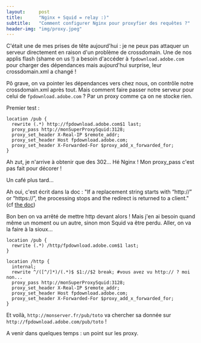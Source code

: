 ```yaml
---
layout:     post
title:      "Nginx + Squid = relay :)"
subtitle:   "Comment configurer Nginx pour proxyfier des requêtes ?"
header-img: "img/proxy.jpeg"
---
```


C'était une de mes prises de tête aujourd'hui : je ne peux pas attaquer un serveur directement en raison d'un problème de crossdomain. Une de nos applis flash (shame on us !) a besoin d'accéder à `fpdownload.adobe.com` pour charger des dépendances mais aujourd'hui surprise, leur crossdomain.xml a changé !

Pô grave, on va pointer les dépendances vers chez nous, on contrôle notre crossdomain.xml après tout. Mais comment faire passer notre serveur pour celui de `fpdownload.adobe.com` ? Par un proxy comme ça on ne stocke rien.


Premier test :

~~~
location /pub {
  rewrite (.*) http://fpdownload.adobe.com$1 last;
  proxy_pass http://monSuperProxySquid:3128;
  proxy_set_header X-Real-IP $remote_addr;
  proxy_set_header Host fpdownload.adobe.com;
  proxy_set_header X-Forwarded-For $proxy_add_x_forwarded_for;
}
~~~

Ah zut, je n'arrive à obtenir que des 302... Hé Nginx ! Mon proxy_pass c'est pas fait pour décorer !

Un café plus tard...

Ah oui, c'est écrit dans la doc : "If a replacement string starts with “http://” or “https://”, the processing stops and the redirect is returned to a client." (cf [the doc](http://nginx.org/en/docs/http/ngx_http_rewrite_module.html#rewrite))

Bon ben on va arrêté de mettre http devant alors ! Mais j'en ai besoin quand même un moment ou un autre, sinon mon Squid va être perdu. Aller, on va la faire à la sioux...

~~~
location /pub {
  rewrite (.*) /http/fpdownload.adobe.com$1 last;
}

location /http {
  internal;
  rewrite ^/([^/]*)/(.*)$ $1://$2 break; #vous avez vu http:// ? moi non...
  proxy_pass http://monSuperProxySquid:3128;
  proxy_set_header X-Real-IP $remote_addr;
  proxy_set_header Host fpdownload.adobe.com;
  proxy_set_header X-Forwarded-For $proxy_add_x_forwarded_for;
}
~~~

Et voilà, `http://monserver.fr/pub/toto` va chercher sa donnée sur `http://fpdownload.adobe.com/pub/toto` !

A venir dans quelques temps : un point sur les proxy.
